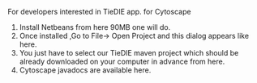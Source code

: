 For developers interested in TieDIE app. for Cytoscape
1. Install Netbeans from here 90MB one will do.
2. Once installed ,Go to  File-> Open Project and this dialog appears like here. 
3. You just have to select our TieDIE maven project which should be already downloaded on your computer in advance from here.
4. Cytoscape javadocs are available here.
